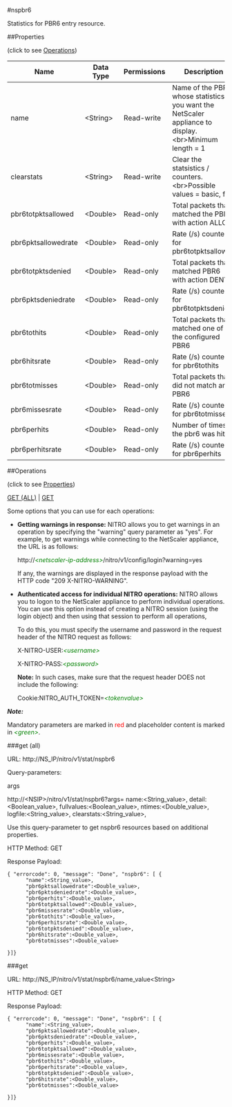 #nspbr6

Statistics for PBR6 entry resource.


##Properties 
<span>(click to see [Operations](#operations))</span>


<table><thead><tr><th>Name</th><th> Data Type</th><th> Permissions</th><th>Description</th></tr></thead><tbody><tr><td>name</td><td>&lt;String></td><td>Read-write</td><td>Name of the PBR6 whose statistics you want the NetScaler appliance to display.&lt;br>Minimum length = 1</td><tr><tr><td>clearstats</td><td>&lt;String></td><td>Read-write</td><td>Clear the statsistics / counters.&lt;br>Possible values = basic, full</td><tr><tr><td>pbr6totpktsallowed</td><td>&lt;Double></td><td>Read-only</td><td>Total packets that matched the PBR6 with action ALLOW</td><tr><tr><td>pbr6pktsallowedrate</td><td>&lt;Double></td><td>Read-only</td><td>Rate (/s) counter for pbr6totpktsallowed</td><tr><tr><td>pbr6totpktsdenied</td><td>&lt;Double></td><td>Read-only</td><td>Total packets that matched PBR6 with action DENY</td><tr><tr><td>pbr6pktsdeniedrate</td><td>&lt;Double></td><td>Read-only</td><td>Rate (/s) counter for pbr6totpktsdenied</td><tr><tr><td>pbr6tothits</td><td>&lt;Double></td><td>Read-only</td><td>Total packets that matched one of the configured PBR6</td><tr><tr><td>pbr6hitsrate</td><td>&lt;Double></td><td>Read-only</td><td>Rate (/s) counter for pbr6tothits</td><tr><tr><td>pbr6totmisses</td><td>&lt;Double></td><td>Read-only</td><td>Total packets that did not match any PBR6</td><tr><tr><td>pbr6missesrate</td><td>&lt;Double></td><td>Read-only</td><td>Rate (/s) counter for pbr6totmisses</td><tr><tr><td>pbr6perhits</td><td>&lt;Double></td><td>Read-only</td><td>Number of times the pbr6 was hit</td><tr><tr><td>pbr6perhitsrate</td><td>&lt;Double></td><td>Read-only</td><td>Rate (/s) counter for pbr6perhits</td><tr></tbody></table>
##Operations 
<span>(click to see [Properties](#properties))</span>


[GET (ALL)](#get-(all)) | [GET](#get)


Some options that you can use for each operations:
<ul><li><p><b>Getting warnings in response:</b> NITRO allows you to get warnings in an operation by specifying the "warning" query parameter as "yes". For example, to get warnings while connecting to the NetScaler appliance, the URL is as follows:</p><p>http://<span style="color:green;font-style:italic;">&lt;netscaler-ip-address&gt;</span>/nitro/v1/config/login?warning=yes</p><p>If any, the warnings are displayed in the response payload with the HTTP code "209 X-NITRO-WARNING".</p></li><li><p><b>Authenticated access for individual NITRO operations:</b> NITRO allows you to logon to the NetScaler appliance to perform individual operations. You can use this option instead of creating a NITRO session (using the login object) and then using that session to perform all operations,</p><p>To do this, you must specify the username and password in the request header of the NITRO request as follows:</p><p>X-NITRO-USER:<span style="color:green;font-style:italic;">&lt;username&gt;</span></p><p>X-NITRO-PASS:<span style="color:green;font-style:italic;">&lt;password&gt;</span></p><p><b>Note:</b> In such cases, make sure that the request header DOES not include the following:</p><p>Cookie:NITRO_AUTH_TOKEN=<span style="color:green;font-style:italic;">&lt;tokenvalue&gt;</span></p></li></ul>



***Note:*** 
Mandatory parameters are marked in <span style="color:#FF0000;">red</span> and placeholder content is marked in <span style="color:green;font-style:italic">&lt;green&gt;</span>.

###get (all)



URL: http://NS_IP/nitro/v1/stat/nspbr6
Query-parameters:
args
http://&lt;NSIP&gt;/nitro/v1/stat/nspbr6?args=      name:&lt;String_value&gt;,      detail:&lt;Boolean_value&gt;,      fullvalues:&lt;Boolean_value&gt;,      ntimes:&lt;Double_value&gt;,      logfile:&lt;String_value&gt;,      clearstats:&lt;String_value&gt;,
Use this query-parameter to get nspbr6 resources based on additional properties.



HTTP Method: GET
Response Payload: ```{ "errorcode": 0, "message": "Done", "nspbr6": [ {      "name":<String_value>,      "pbr6pktsallowedrate":<Double_value>,      "pbr6pktsdeniedrate":<Double_value>,      "pbr6perhits":<Double_value>,      "pbr6totpktsallowed":<Double_value>,      "pbr6missesrate":<Double_value>,      "pbr6tothits":<Double_value>,      "pbr6perhitsrate":<Double_value>,      "pbr6totpktsdenied":<Double_value>,      "pbr6hitsrate":<Double_value>,      "pbr6totmisses":<Double_value>}]}```



###get



URL: http://NS_IP/nitro/v1/stat/nspbr6/name_value&lt;String&gt;
HTTP Method: GET
Response Payload: ```{ "errorcode": 0, "message": "Done", "nspbr6": [ {      "name":<String_value>,      "pbr6pktsallowedrate":<Double_value>,      "pbr6pktsdeniedrate":<Double_value>,      "pbr6perhits":<Double_value>,      "pbr6totpktsallowed":<Double_value>,      "pbr6missesrate":<Double_value>,      "pbr6tothits":<Double_value>,      "pbr6perhitsrate":<Double_value>,      "pbr6totpktsdenied":<Double_value>,      "pbr6hitsrate":<Double_value>,      "pbr6totmisses":<Double_value>}]}```



